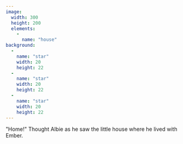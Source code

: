 ```yaml
---
image:
  width: 300
  height: 200
  elements:
    -
      name: "house"
background:
  -
    name: "star"
    width: 20
    height: 22
  -
    name: "star"
    width: 20
    height: 22
  -
    name: "star"
    width: 20
    height: 22
---
```

"Home!" Thought Albie as he saw the little house where he lived with Ember.
